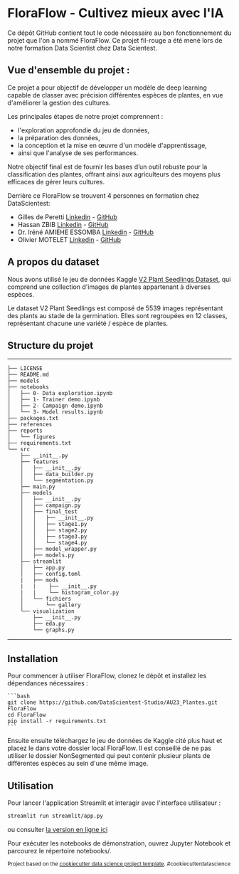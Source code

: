 # FloraFlow - Cultivez mieux avec l'IA

Ce dépôt GitHub contient tout le code nécessaire au bon fonctionnement du projet que l'on a nommé FloraFlow. Ce projet fil-rouge a été mené lors de notre formation Data Scientist chez Data Scientest. 

## Vue d'ensemble du projet :
Ce projet a pour objectif de développer un modèle de deep learning capable de classer avec précision différentes espèces de plantes, en vue d'améliorer la gestion des cultures. 

Les principales étapes de notre projet comprennent :  
- l'exploration approfondie du jeu de données, 
- la préparation des données, 
- la conception et la mise en œuvre d'un modèle d'apprentissage, 
- ainsi que l'analyse de ses performances.

Notre objectif final est de fournir les bases d’un outil robuste pour la classification des plantes, offrant ainsi aux agriculteurs des moyens plus efficaces de gérer leurs cultures.

Derrière ce FloraFlow se trouvent 4 personnes en formation chez DataScientest:

- Gilles de Peretti [Linkedin](https://www.linkedin.com/in/gilles-de-peretti-8219425a/) - [GitHub](https://github.com/gillesdeperetti)
- Hassan ZBIB [Linkedin](#) - [GitHub](#)
- Dr. Iréné AMIEHE ESSOMBA [Linkedin](https://www.linkedin.com/in/amiehe-essomba "Amiehe Essomba") - [GitHub](https://github.com/amiehe-essomba "Amiehe Essomba")
- Olivier MOTELET [Linkedin](#) - [GitHub](#)

## A propos du dataset 

Nous avons utilisé le jeu de données Kaggle [V2 Plant Seedlings Dataset](https://www.kaggle.com/datasets/vbookshelf/v2-plant-seedlings-dataset), qui comprend une collection d'images de plantes appartenant à diverses espèces. 

Le dataset V2 Plant Seedlings est composé de 5539 images représentant des plants au stade de la germination. Elles sont regroupées en 12 classes, représentant chacune une variété / espèce  de plantes.

## Structure du projet
------------

    ├── LICENSE
    ├── README.md
    ├── models
    ├── notebooks
    │   ├── 0- Data exploration.ipynb
    │   ├── 1- Trainer demo.ipynb
    │   ├── 2- Campaign demo.ipynb
    │   └── 3- Model results.ipynb
    ├── packages.txt
    ├── references
    ├── reports
    │   └── figures
    ├── requirements.txt
    └── src
        ├── __init__.py
        ├── features
        │   ├── __init__.py
        │   ├── data_builder.py
        │   └── segmentation.py
        ├── main.py
        ├── models
        │   ├── __init__.py
        │   ├── campaign.py
        │   ├── final_test
        │   │   ├── __init__.py
        │   │   ├── stage1.py
        │   │   ├── stage2.py
        │   │   ├── stage3.py
        │   │   └── stage4.py
        │   ├── model_wrapper.py
        │   ├── models.py
        ├── streamlit
        │   ├── app.py
        │   ├── config.toml
        |   ├── mods
        |   |    ├── __init__.py
        |   |    └── histogram_color.py
        │   └── fichiers
        │       └── gallery
        └── visualization
            ├── __init__.py
            ├── eda.py
            └── graphs.py

--------

## Installation

Pour commencer à utiliser FloraFlow, clonez le dépôt et installez les dépendances nécessaires :

    ```bash
    git clone https://github.com/DataScientest-Studio/AU23_Plantes.git FloraFlow
    cd FloraFlow
    pip install -r requirements.txt
    ```

Ensuite ensuite téléchargez le jeu de données de Kaggle cité plus haut et placez le dans votre dossier local FloraFlow. Il est conseillé de ne pas utiliser le dossier NonSegmented qui peut contenir plusieur plants de différentes espèces au sein d'une même image. 

## Utilisation

Pour lancer l'application Streamlit et interagir avec l'interface utilisateur :

```bash
streamlit run streamlit/app.py 
```

ou consulter [la version en ligne ici](#)

Pour exécuter les notebooks de démonstration, ouvrez Jupyter Notebook et parcourez le répertoire notebooks/.


<p><small>Project based on the <a target="_blank" href="https://drivendata.github.io/cookiecutter-data-science/">cookiecutter data science project template</a>. #cookiecutterdatascience</small></p>
